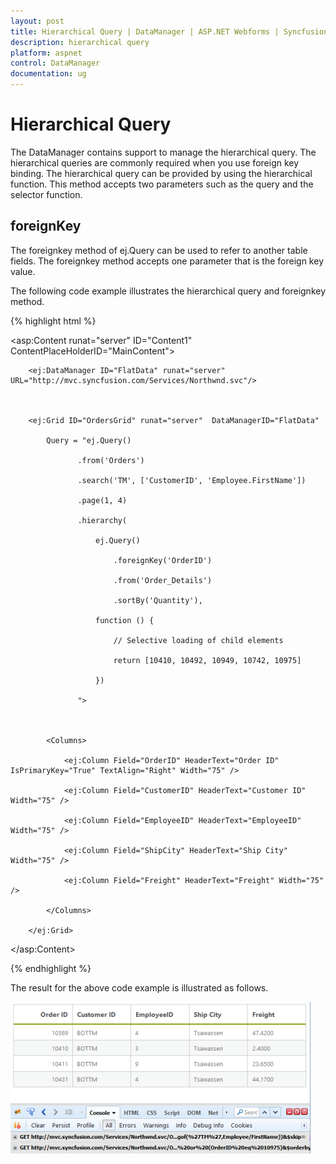 ```yaml
---
layout: post
title: Hierarchical Query | DataManager | ASP.NET Webforms | Syncfusion
description: hierarchical query
platform: aspnet
control: DataManager
documentation: ug
---
```


# Hierarchical Query

The DataManager contains support to manage the hierarchical query. The hierarchical queries are commonly required when you use foreign key binding. The hierarchical query can be provided by using the hierarchical function. This method accepts two parameters such as the query and the selector function. 

## foreignKey

The foreignkey method of ej.Query can be used to refer to another table fields. The foreignkey method accepts one parameter that is the foreign key value. 

The following code example illustrates the hierarchical query and foreignkey method. 

{% highlight html %}

<asp:Content runat="server" ID="Content1" ContentPlaceHolderID="MainContent">



        <ej:DataManager ID="FlatData" runat="server" URL="http://mvc.syncfusion.com/Services/Northwnd.svc"/>



        <ej:Grid ID="OrdersGrid" runat="server"  DataManagerID="FlatData"

            Query = "ej.Query()

                   .from('Orders')

                   .search('TM', ['CustomerID', 'Employee.FirstName'])

                   .page(1, 4)

                   .hierarchy(

                       ej.Query()

                           .foreignKey('OrderID')

                           .from('Order_Details')

                           .sortBy('Quantity'),

                       function () {

                           // Selective loading of child elements

                           return [10410, 10492, 10949, 10742, 10975]

                       })

                   ">



            <Columns>

                <ej:Column Field="OrderID" HeaderText="Order ID" IsPrimaryKey="True" TextAlign="Right" Width="75" />

                <ej:Column Field="CustomerID" HeaderText="Customer ID" Width="75" />

                <ej:Column Field="EmployeeID" HeaderText="EmployeeID" Width="75" />

                <ej:Column Field="ShipCity" HeaderText="Ship City" Width="75" />

                <ej:Column Field="Freight" HeaderText="Freight" Width="75" />

            </Columns>

        </ej:Grid>

</asp:Content>

{% endhighlight %}

The result for the above code example is illustrated as follows.

![](Hierarchical-Query_images/Hierarchical-Query_img1.png) 



